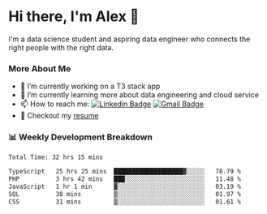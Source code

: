 # Hi there, I'm Alex  👋

I'm a data science student and aspiring data engineer who connects the right people with the right data. 

### More About Me

- 🔭 I’m currently working on a T3 stack app
- 🌱 I’m currently learning more about data engineering and cloud service
- 📫 How to reach me: [![Linkedin Badge](https://img.shields.io/badge/Alex%20Chen-blue?style=flat&logo=linkedin&labelColor=blue&link=https://www.linkedin.com/in/alex-chen-112523chen)](https://www.linkedin.com/in/alex-chen-112523chen/) [![Gmail Badge](https://img.shields.io/badge/-Alex%20Chen-c14438?style=flat&logo=Gmail&logoColor=white&link=mailto:itsalexchen@gmail.com)](mailto:itsalexchen@gmail.com)
- 📝 Checkout my [resume](https://112523chen.vercel.app/AlexChenResume.pdf)


### 📊 Weekly Development Breakdown
<!--START_SECTION:waka-->

```txt
Total Time: 32 hrs 15 mins

TypeScript   25 hrs 25 mins  ███████████████████▓░░░░░   78.79 %
PHP          3 hrs 42 mins   ███░░░░░░░░░░░░░░░░░░░░░░   11.48 %
JavaScript   1 hr 1 min      ▓░░░░░░░░░░░░░░░░░░░░░░░░   03.19 %
SQL          38 mins         ▒░░░░░░░░░░░░░░░░░░░░░░░░   01.97 %
CSS          31 mins         ▒░░░░░░░░░░░░░░░░░░░░░░░░   01.61 %
```

<!--END_SECTION:waka-->
